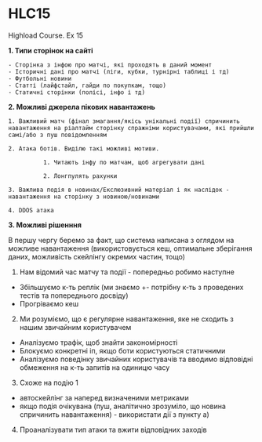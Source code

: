 # HLC15
Highload Course. Ex 15

**1. Типи сторінок на сайті**

    - Сторінка з інфою про матчі, які проходять в даний момент
    - Історичні дані про матчі (ліги, кубки, турнірні таблиці і тд)
    - Футбольні новини
    - Статті (лайфстайл, гайди по покупкам, тощо)
    - Статичні сторінки (полісі, інфо і тд)
 
**2. Можливі джерела пікових навантажень**

    1. Важливий матч (фінал змагання/якісь унікальні події) спричинить навантаження на ріалтайм сторінку спражніми користувачами, які прийшли самі/або з пуш повідомленням
 
    2. Атака ботів. Виділю такі можливі мотиви. 
           
              1. Читають інфу по матчам, щоб агрегувати дані
           
              2. Лонгпулять рахунки
 
    3. Важлива подія в новинах/Екслюзивний матеріал і як наслідок - навантаження на сторінку з новиною/новинами

    4. DDOS атака

**3. Можливі рішенння**

   В першу чергу беремо за факт, що система написана з оглядом на можливе навантаження (використовується кеш, оптимальне зберігання даних, можливість скейлінгу окремих 
частин, тощо)


 1. Нам відомий час матчу та події - попередньо робимо наступне
   - Збільшуємо к-ть реплік (ми знаємо +- потрібну к-ть з проведених тестів та попереднього досвіду)
   - Прогріваємо кеш
   
   
 2. Ми розуміємо, що є регулярне навантаження, яке не сходить з нашим звичайним користувачем
   - Аналізуємо трафік, щоб знайти закономірності
   - Блокуємо конкретні іп, якщо боти користуються статичними
   - Аналізуємо поведінку звичайних користувачів та вводимо відповідні обмеження на к-ть запитів на одиницю часу
   
 3. Схоже на подію 1
 
   - автоскейлінг за наперед визначеними метриками
   - якщо подія очікувана (пуш, аналітично зрозуміло, що новина спричинить навантаження) - використати дії з пункту а)

 4. Проаналізувати тип атаки та вжити відповідних заходів
   
